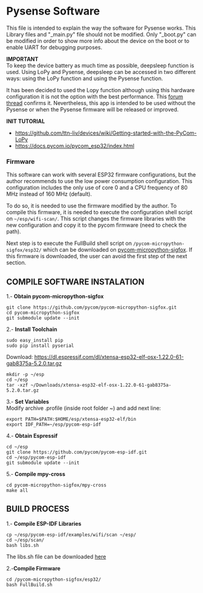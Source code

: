 Pysense Software
================================================================================
This file is intended to explain the way the software for Pysense works.
This Library files and "_main.py" file should not be modified. Only "_boot.py"
can be modified in order to show more info about the device on the boot or to
enable UART for debugging purposes.

__IMPORTANT__  
To keep the device battery as much time as possible, deepsleep function is used.
Using LoPy and Pysense, deepsleep can be accessed in two different ways: using
the LoPy function and using the Pysense function.  

It has been decided to used the Lopy function although using this hardware
configuration it is not the option with the best performance. This
[forum thread](https://forum.pycom.io/topic/1589/deep-sleep-summary/2) confirms
it. Nevertheless, this app is intended to be used without the Pysense or when
the Pysense firmware will be released or improved.

__INIT TUTORIAL__
* https://github.com/ttn-liv/devices/wiki/Getting-started-with-the-PyCom-LoPy  
* https://docs.pycom.io/pycom_esp32/index.html

### Firmware

This software can work with several ESP32 firmware configurations, but the
author recommends to use the low power consumption configuration. This
configuration includes the only use of core 0 and a CPU frequency of 80 MHz
instead of 160 MHz (default).  

To do so, it is needed to use the firmware modified by the author.
To compile this firmware, it is needed to execute the configuration shell script
on `~/esp/wifi-scan/`. This script changes the firmware libraries with the new
configuration and copy it to the pycom firmware (need to check the path).

Next step is to execute the FullBuild shell script on
`/pycom-micropython-sigfox/esp32/` which can be downloaded on
[pycom-micropython-sigfox](https://github.com/Juanma24-/pycom-micropython-sigfox).
If this firmware is downloaded, the user can avoid the first step of the next
section.


COMPILE SOFTWARE INSTALATION
--------------------------------------------------------------------------------
1.-  __Obtain pycom-micropython-sigfox__
~~~
git clone https://github.com/pycom/pycom-micropython-sigfox.git
cd pycom-micropython-sigfox
git submodule update --init
~~~
2.- __Install Toolchain__
~~~
sudo easy_install pip
sudo pip install pyserial
~~~
Download:
https://dl.espressif.com/dl/xtensa-esp32-elf-osx-1.22.0-61-gab8375a-5.2.0.tar.gz
~~~
mkdir -p ~/esp
cd ~/esp
tar -xzf ~/Downloads/xtensa-esp32-elf-osx-1.22.0-61-gab8375a-5.2.0.tar.gz
~~~
3.- __Set Variables__  
Modify archive .profile (inside root folder ~) and add next line:
~~~
export PATH=$PATH:$HOME/esp/xtensa-esp32-elf/bin
export IDF_PATH=~/esp/pycom-esp-idf
~~~
4.- __Obtain Espressif__
~~~
cd ~/esp
git clone https://github.com/pycom/pycom-esp-idf.git
cd ~/esp/pycom-esp-idf
git submodule update --init
~~~
5.- __Compile mpy-cross__  
~~~
cd pycom-micropython-sigfox/mpy-cross
make all
~~~


BUILD PROCESS
--------------------------------------------------------------------------------
1.- __Compile ESP-IDF Libraries__
~~~
cp ~/esp/pycom-esp-idf/examples/wifi/scan ~/esp/
cd ~/esp/scan/
bash libs.sh
~~~
The libs.sh file can be downloaded [here](https://github.com/Juanma24-/pycom-micropython-sigfox/tree/master/esp32)  

2.-__Compile Firmware__
~~~
cd /pycom-micropython-sigfox/esp32/
bash FullBuild.sh
~~~
